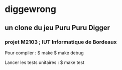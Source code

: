 #   diggewrong 
##  un clone du jeu Puru Puru Digger
### projet M2103 ; IUT Informatique de Bordeaux


Pour compiler :
    $ make
    $ make debug

Lancer les tests unitaires :
    $ make test